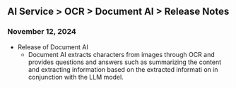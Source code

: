 ## AI Service > OCR > Document AI > Release Notes

### November 12, 2024
* Release of Document AI
    * Document AI extracts characters from images through OCR and provides questions and answers such as summarizing the content and extracting information based on the extracted informati on in conjunction with the LLM model.